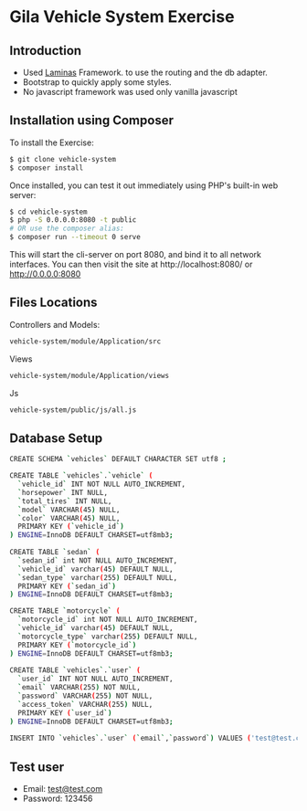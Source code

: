 # Gila Vehicle System Exercise

## Introduction

* Used [Laminas](https://getlaminas.org/) Framework. to use the routing and the db adapter.
* Bootstrap to quickly apply some styles.
* No javascript framework was used only vanilla javascript

## Installation using Composer

To install the Exercise:

```bash
$ git clone vehicle-system
$ composer install
```

Once installed, you can test it out immediately using PHP's built-in web server:

```bash
$ cd vehicle-system
$ php -S 0.0.0.0:8080 -t public
# OR use the composer alias:
$ composer run --timeout 0 serve
```

This will start the cli-server on port 8080, and bind it to all network
interfaces. You can then visit the site at http://localhost:8080/ or http://0.0.0.0:8080

## Files Locations
Controllers and Models: 
```bash
vehicle-system/module/Application/src
```

Views
```bash
vehicle-system/module/Application/views
```

Js
```bash
vehicle-system/public/js/all.js
```

## Database Setup
```bash
CREATE SCHEMA `vehicles` DEFAULT CHARACTER SET utf8 ;

CREATE TABLE `vehicles`.`vehicle` (
  `vehicle_id` INT NOT NULL AUTO_INCREMENT,
  `horsepower` INT NULL,
  `total_tires` INT NULL,
  `model` VARCHAR(45) NULL,
  `color` VARCHAR(45) NULL,
  PRIMARY KEY (`vehicle_id`)
) ENGINE=InnoDB DEFAULT CHARSET=utf8mb3;
  
CREATE TABLE `sedan` (
  `sedan_id` int NOT NULL AUTO_INCREMENT,
  `vehicle_id` varchar(45) DEFAULT NULL,
  `sedan_type` varchar(255) DEFAULT NULL,
  PRIMARY KEY (`sedan_id`)
) ENGINE=InnoDB DEFAULT CHARSET=utf8mb3;

CREATE TABLE `motorcycle` (
  `motorcycle_id` int NOT NULL AUTO_INCREMENT,
  `vehicle_id` varchar(45) DEFAULT NULL,
  `motorcycle_type` varchar(255) DEFAULT NULL,
  PRIMARY KEY (`motorcycle_id`)
) ENGINE=InnoDB DEFAULT CHARSET=utf8mb3;  
  
CREATE TABLE `vehicles`.`user` (
  `user_id` INT NOT NULL AUTO_INCREMENT,
  `email` VARCHAR(255) NOT NULL,
  `password` VARCHAR(255) NOT NULL,
  `access_token` VARCHAR(255) NULL,
  PRIMARY KEY (`user_id`)
) ENGINE=InnoDB DEFAULT CHARSET=utf8mb3;  
  
INSERT INTO `vehicles`.`user` (`email`,`password`) VALUES ('test@test.com', MD5('123456'));  
```

## Test user
* Email: test@test.com
* Password: 123456